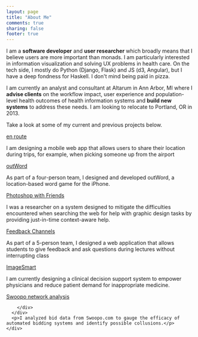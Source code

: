 ```yaml
---
layout: page
title: "About Me"
comments: true
sharing: false
footer: true
---
```

I am a **software developer** and **user researcher** which broadly means that I believe
users are more important than monads. I am particularly interested in
information visualization and solving UX problems in health care. On the
tech side, I mostly do Python (Django, Flask) and JS (d3, Angular), but I have a
deep fondness for Haskell. I don't mind being paid in pizza.

I am currently an analyst and consultant at Altarum in Ann Arbor, MI where I **advise clients** on the workflow impact, user experience and population-level health outcomes of health information systems and **build new systems** to address these needs. I am looking to relocate to Portland, OR in 2013.

Take a look at some of my current and previous projects below.

<div class="grid">
  <div class="cell">
    <div class="cell-inner">
      <div class="badge" id="enroute">
        <div class="project_title">
          <a href="enroute.html">en route</a>
        </div>
      </div>
      <p>I am designing a mobile web app that allows users to share
their location during trips, for example, when picking someone up from
the airport</p>
    </div>
  </div>
  <div class="cell">
    <div class="cell-inner">
      <div class="badge" id="outword">
        <div class="project_title">
          <a href="outword.html">outWord</a>
        </div>
      </div>
      <p>As part of a four-person team, I designed and developed
outWord, a location-based word game for the iPhone.</p>
    </div>
  </div>
  <div class="cell">
    <div class="cell-inner">
      <div class="badge" id="photoshop">
        <div class="project_title">
          <a href="photoshop.html">Photoshop with Friends</a>
        </div>
      </div>
      <p>I was a researcher on a system designed to mitigate the
difficulties encountered when searching the web for help with graphic
design tasks by providing just-in-time context-aware help.</p>
    </div>
  </div>
  <div class="cell">
    <div class="cell-inner">
      <div class="badge" id="feedback">
        <div class="project_title">
          <a href="feedback.html">Feedback Channels</a>
        </div>
      </div>
      <p>As part of a 5-person team, I designed a web application that
allows students to give feedback and ask questions during lectures
without interrupting class</p>
    </div>
  </div>
  <div class="cell">
    <div class="cell-inner">
      <div class="badge" id="imagesmart">
        <div class="project_title">
          <a href="imagesmart.html">ImageSmart</a>
        </div>
      </div>
      <p>I am currently designing a clinical decision support system to empower physicians and reduce patient demand for inappropriate medicine.</p>
    </div>
  </div>
  <div class="cell">
    <div class="cell-inner">
      <div class="badge" id="swoopo">
        <div class="project_title">
          <a href="swoopo.html">Swoopo network analysis</a>

        </div>
      </div>
      <p>I analyzed bid data from Swoopo.com to gauge the efficacy of automated bidding systems and identify possible collusions.</p>
    </div>
  </div>
</div>
<div class="cf"></div>